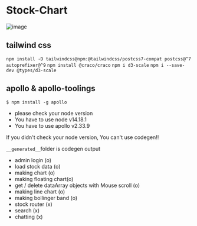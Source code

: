 # Stock-Chart

![image](https://blog.kakaocdn.net/dn/bBGkwE/btrmK0Eh5q8/5pNWBVl2RlSG7Ly88UJKB0/img.gif)

## tailwind css

`npm install -D tailwindcss@npm:@tailwindcss/postcss7-compat postcss@^7 autoprefixer@^9`
`npm install @craco/craco`
`npm i d3-scale`
`npm i --save-dev @types/d3-scale`

## apollo & apollo-toolings

`$ npm install -g apollo`

- please check your node version
- You have to use node v14.18.1
- You have to use apollo v2.33.9

If you didn't check your node version, You can't use codegen!!

`__generated__`folder is codegen output

- admin login (o)
- load stock data (o)
- making chart (o)
- making floating chart(o)
- get / delete dataArray objects with Mouse scroll (o)
- making line chart (o)
- making bollinger band (o)
- stock router (x)
- search (x)
- chatting (x)
